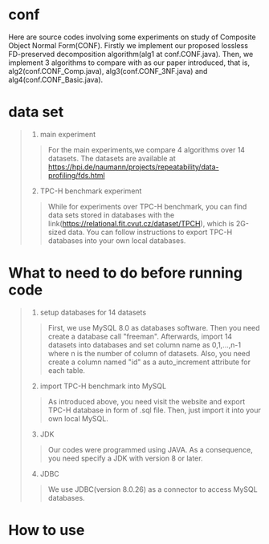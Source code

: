 # conf
Here are source codes involving some experiments on study of Composite Object Normal Form(CONF).
Firstly we implement our proposed lossless FD-preserved decomposition algorithm(alg1 at conf.CONF.java).
Then, we implement 3 algorithms to compare with as our paper introduced, that is, alg2(conf.CONF_Comp.java), alg3(conf.CONF_3NF.java) and alg4(conf.CONF_Basic.java).
# data set
> 1. main experiment
>> For the main experiments,we compare 4 algorithms over 14 datasets. The datasets are available at https://hpi.de/naumann/projects/repeatability/data-profiling/fds.html
> 2. TPC-H benchmark experiment
>> While for experiments over TPC-H benchmark, you can find data sets stored in databases with the link(https://relational.fit.cvut.cz/dataset/TPCH), which is 2G-sized data. You can follow instructions to export TPC-H databases into your own local databases.
# What to need to do before running code
> 1. setup databases for 14 datasets
>> First, we use MySQL 8.0 as databases software. Then you need create a database call "freeman". Afterwards, import 14 datasets into databases and set column name as 0,1,...,n-1 where n is the number of column of datasets. Also, you need create a column named "id" as a auto_increment attribute for each table.
> 2. import TPC-H benchmark into MySQL
>> As introduced above, you need visit the website and export TPC-H database in form of .sql file. Then, just import it into your own local MySQL.
>3. JDK
>> Our codes were programmed using JAVA. As a consequence, you need specify a JDK with version 8 or later.
>4. JDBC
>> We use JDBC(version 8.0.26) as a connector to access MySQL databases.
# How to use
